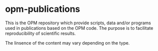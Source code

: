 opm-publications
========

This is the OPM repository which provide scripts, data and/or programs
used in publications based on the OPM code. The purpose is to facilitate 
reproducibility of scientific results. 

The linsence of the content may vary depending on the type. 
